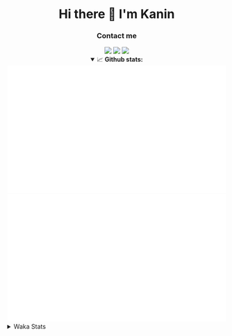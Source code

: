 <div align="center">
 <h1>Hi there 👋 I'm Kanin</h1>
 <h3>Contact me</h3>
 <a href="mailto:im@kanin.dev"><img src="https://img.shields.io/badge/gmail-%23D14836.svg?&style=for-the-badge&logo=gmail&logoColor=white"/></a>
 <a href="https://twitter.com/KaninDev"><img src="https://img.shields.io/badge/twitter-%231DA1F2.svg?&style=for-the-badge&logo=twitter&logoColor=white"/></a>
 <a href="https://www.linkedin.com/in/KaninDev"><img src="https://img.shields.io/badge/linkedin-%230077B5.svg?&style=for-the-badge&logo=linkedin&logoColor=white"/></a>
<details open>
  <summary>📈 <b>Github stats:</b></summary>
  <img src="https://github.com/Kanin/Kanin/blob/master/scripts/GitHubStats/generated/overview.svg"/>
  <img src="https://github.com/Kanin/Kanin/blob/master/scripts/GitHubStats/generated/languages.svg"/>
</details>
</div>

<details>
 <summary>Waka Stats</summary>

<!--START_SECTION:waka-->
![Profile Views](http://img.shields.io/badge/Profile%20Views-5-blue)

![Lines of code](https://img.shields.io/badge/From%20Hello%20World%20I%27ve%20Written-30489%20lines%20of%20code-blue)

**🐱 My Github Data** 

> 🏆 70 Contributions in the Year 2021
 > 
> 📦 34.3 kB Used in Github's Storage 
 > 
> 🚫 Not Opted to Hire
 > 
> 📜 8 Public Repositories 
 > 
> 🔑 5 Private Repositories  
 > 
**I'm an Early 🐤** 

```text
🌞 Morning    91 commits     █████░░░░░░░░░░░░░░░░░░░░   20.54% 
🌆 Daytime    137 commits    ███████░░░░░░░░░░░░░░░░░░   30.93% 
🌃 Evening    107 commits    ██████░░░░░░░░░░░░░░░░░░░   24.15% 
🌙 Night      108 commits    ██████░░░░░░░░░░░░░░░░░░░   24.38%

```
📅 **I'm Most Productive on Monday** 

```text
Monday       90 commits     █████░░░░░░░░░░░░░░░░░░░░   20.32% 
Tuesday      49 commits     ██░░░░░░░░░░░░░░░░░░░░░░░   11.06% 
Wednesday    87 commits     █████░░░░░░░░░░░░░░░░░░░░   19.64% 
Thursday     48 commits     ██░░░░░░░░░░░░░░░░░░░░░░░   10.84% 
Friday       47 commits     ██░░░░░░░░░░░░░░░░░░░░░░░   10.61% 
Saturday     50 commits     ██░░░░░░░░░░░░░░░░░░░░░░░   11.29% 
Sunday       72 commits     ████░░░░░░░░░░░░░░░░░░░░░   16.25%

```


📊 **This Week I Spent My Time On** 

```text
⌚︎ Time Zone: America/New_York

💬 Programming Languages: 
Python                   12 hrs 22 mins      █████████████████████░░░░   86.59% 
SCSS                     1 hr 43 mins        ███░░░░░░░░░░░░░░░░░░░░░░   12.12% 
SQL                      6 mins              ░░░░░░░░░░░░░░░░░░░░░░░░░   0.79% 
YAML                     2 mins              ░░░░░░░░░░░░░░░░░░░░░░░░░   0.28% 
Other                    1 min               ░░░░░░░░░░░░░░░░░░░░░░░░░   0.22%

🔥 Editors: 
PyCharm                  12 hrs 33 mins      ██████████████████████░░░   87.88% 
IntelliJ                 1 hr 43 mins        ███░░░░░░░░░░░░░░░░░░░░░░   12.12%

🐱‍💻 Projects: 
CGLS                     12 hrs 29 mins      █████████████████████░░░░   87.38% 
Kanin                    1 hr 43 mins        ███░░░░░░░░░░░░░░░░░░░░░░   12.12% 
Naila.py                 4 mins              ░░░░░░░░░░░░░░░░░░░░░░░░░   0.49%

💻 Operating System: 
Linux                    14 hrs 17 mins      █████████████████████████   100.0%

```

**I Mostly Code in Python** 

```text
Python                   20 repos            ███████████████████░░░░░░   76.92% 
JavaScript               3 repos             ███░░░░░░░░░░░░░░░░░░░░░░   11.54% 
Kotlin                   1 repo              █░░░░░░░░░░░░░░░░░░░░░░░░   3.85% 
HTML                     1 repo              █░░░░░░░░░░░░░░░░░░░░░░░░   3.85% 
Java                     1 repo              █░░░░░░░░░░░░░░░░░░░░░░░░   3.85%

```


**Timeline**

![Chart not found](https://raw.githubusercontent.com/Kanin/Kanin/master/charts/bar_graph.png) 


<!--END_SECTION:waka-->
</details>
